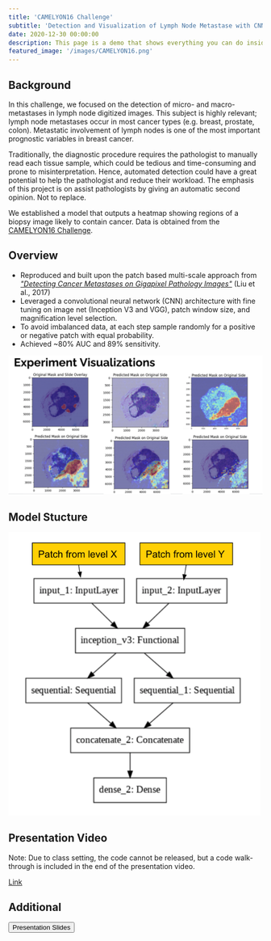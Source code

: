 ```yaml
---
title: 'CAMELYON16 Challenge'
subtitle: 'Detection and Visualization of Lymph Node Metastase with CNN and Transfer Learning'
date: 2020-12-30 00:00:00
description: This page is a demo that shows everything you can do inside portfolio and blog posts.
featured_image: '/images/CAMELYON16.png'
---
```


## Background

In this challenge, we focused on the detection of micro- and macro-metastases in lymph node digitized images. This subject is highly relevant; lymph node metastases occur in most cancer types (e.g. breast, prostate, colon). Metastatic involvement of lymph nodes is one of the most important prognostic variables in breast cancer. 

Traditionally, the diagnostic procedure requires the pathologist to manually read each tissue sample, which could be tedious and time-consuming and prone to misinterpretation. Hence, automated detection could have a great potential to help the pathologist and reduce their workload. The emphasis of this project is on assist pathologists by giving an automatic second opinion. Not to replace.

We established a model that outputs a heatmap showing regions of a biopsy image likely to contain cancer. Data is obtained from the <a href="https://camelyon16.grand-challenge.org/">CAMELYON16 Challenge</a>.

## Overview

* Reproduced and built upon the patch based multi-scale approach from <a href="https://arxiv.org/abs/1703.02442"><i>"Detecting Cancer Metastases on Gigapixel Pathology Images"</i></a> (Liu et al., 2017)
* Leveraged a convolutional neural network (CNN) architecture with fine tuning on image net (Inception V3 and VGG), patch window size, and magnification level selection.
* To avoid imbalanced data, at each step sample randomly for a positive or negative patch with equal probability.
* Achieved ~80% AUC and 89% sensitivity. 

<img src='/images/camelyon16-visualizations.png' width="700"/>

## Model Stucture

<img src='/images/camelyon16-model.png' width="500"/>

## Presentation Video

Note: Due to class setting, the code cannot be released, but a code walk-through is included in the end of the presentation video.

<a href="https://youtu.be/LQ7UBgv7qBA" class="button button--large">Link</a> 

## Additional
<button type="button" class="button" onclick="window.location.href='../download/camelyon16-project-report.pdf'">Presentation Slides</button>